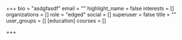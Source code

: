 +++
bio = "asdgfasdf"
email = ""
highlight_name = false
interests = []
organizations = []
role = "edged"
social = []
superuser = false
title = ""
user_groups = []
[education]
courses = []

+++
